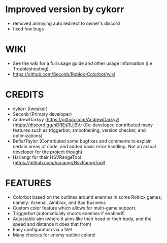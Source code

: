 # Improved version by cykorr
- removed annoying auto redirect to owner's discord
- fixed few bugs

# WIKI
- See the wiki for a full usage guide and other usage information (i.e Troubleshooting).
- https://github.com/Seconb/Roblox-Colorbot/wiki

# CREDITS

- cykorr (tweaker)
- Seconb (Primary developer)
- AndrewDarkyy (https://github.com/AndrewDarkyy) (https://discord.gg/nDREsRUj9V) (Co-developer, contributed many features such as triggerbot, smoothening, version checker, and optimizations)
- Befia/Taylor (Contributed some bugfixes and comments to explain certain areas of code, and added basic error handling. Not an actual developer for the project though)
- Hariangr for their HSVRangeTool (https://github.com/hariangr/HsvRangeTool)

# FEATURES

- Colorbot based on the outlines around enemies in some Roblox games, namely: Arsenal, Aimblox, and Bad Business
- Custom color feature which allows for multi-game support.
- Triggerbot (automatically shoots enemies if enabled!)
- Adjustable aim (where it aims like their head or their body, and the speed and distance it does that from)
- Easy configuration via a file!
- Many choices for enemy outline colors!
